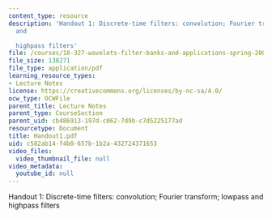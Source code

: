```yaml
---
content_type: resource
description: 'Handout 1: Discrete-time filters: convolution; Fourier transform; lowpass
  and

  highpass filters'
file: /courses/18-327-wavelets-filter-banks-and-applications-spring-2003/c582ab14f4b0657b1b2a432724371653_Handout1.pdf
file_size: 138271
file_type: application/pdf
learning_resource_types:
- Lecture Notes
license: https://creativecommons.org/licenses/by-nc-sa/4.0/
ocw_type: OCWFile
parent_title: Lecture Notes
parent_type: CourseSection
parent_uid: cb486913-197d-c062-7d9b-c7d5225177ad
resourcetype: Document
title: Handout1.pdf
uid: c582ab14-f4b0-657b-1b2a-432724371653
video_files:
  video_thumbnail_file: null
video_metadata:
  youtube_id: null
---
```

Handout 1: Discrete-time filters: convolution; Fourier transform; lowpass and
highpass filters